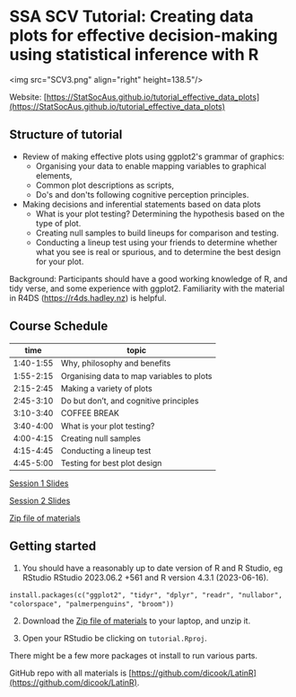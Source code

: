 # SSA SCV Tutorial: Creating data plots for effective decision-making using statistical inference with R 

<img src="SCV3.png" align="right" height=138.5"/> 

Website: [https://StatSocAus.github.io/tutorial_effective_data_plots](https://StatSocAus.github.io/tutorial_effective_data_plots)

## Structure of tutorial

- Review of making effective plots using ggplot2's grammar of graphics:
    - Organising your data to enable mapping variables to graphical elements, 
    - Common plot descriptions as scripts,
    - Do's and don'ts following cognitive perception principles.
- Making decisions and inferential statements based on data plots
    - What is your plot testing? Determining the hypothesis based on the type of plot.
    - Creating null samples to build lineups for comparison and testing.
    - Conducting a lineup test using your friends to determine whether what you see is real or spurious, and to determine the best design for your plot.

Background: Participants should have a good working knowledge of R, and tidy verse, and some experience with ggplot2. Familiarity with the material in R4DS (https://r4ds.hadley.nz) is helpful.

## Course Schedule

| time | topic |
|------|-------|
|1:40-1:55|	Why, philosophy and benefits|
|1:55-2:15|	Organising data to map variables to plots|
|2:15-2:45|	Making a variety of plots|
|2:45-3:10|	Do but don’t, and cognitive principles|
|3:10-3:40|	COFFEE BREAK|
|3:40-4:00|	What is your plot testing?|
|4:00-4:15|	Creating null samples|
|4:15-4:45|	Conducting a lineup test|
|4:45-5:00|	Testing for best plot design|

[Session 1 Slides]()

[Session 2 Slides]()

[Zip file of materials]()

## Getting started

1. You should have a reasonably up to date version of R and R Studio, eg RStudio RStudio 2023.06.2 +561 and R version 4.3.1 (2023-06-16). 
```
install.packages(c("ggplot2", "tidyr", "dplyr", "readr", "nullabor", "colorspace", "palmerpenguins", "broom"))
```

2. Download the [Zip file of materials](https://dicook.github.io/LatinR/vis-tutorial.zip) to your laptop, and unzip it. 

3. Open your RStudio be clicking on `tutorial.Rproj`. 

There might be a few more packages ot install to run various parts.

GitHub repo with all materials is 
[https://github.com/dicook/LatinR](https://github.com/dicook/LatinR).
